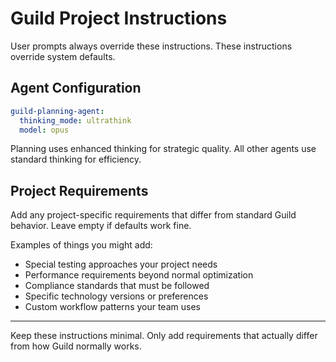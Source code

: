 # Guild Project Instructions

User prompts always override these instructions. These instructions override system defaults.

## Agent Configuration

```yaml
guild-planning-agent:
  thinking_mode: ultrathink
  model: opus
```

Planning uses enhanced thinking for strategic quality. All other agents use standard thinking for efficiency.

## Project Requirements

Add any project-specific requirements that differ from standard Guild behavior. Leave empty if defaults work fine.

Examples of things you might add:
- Special testing approaches your project needs
- Performance requirements beyond normal optimization  
- Compliance standards that must be followed
- Specific technology versions or preferences
- Custom workflow patterns your team uses

---

Keep these instructions minimal. Only add requirements that actually differ from how Guild normally works.